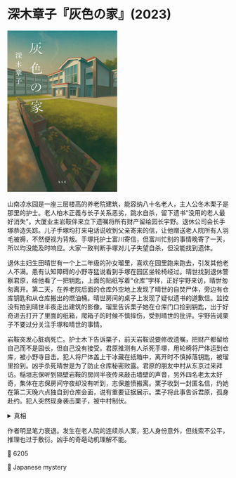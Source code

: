 # 深木章子『灰色の家』(2023)

<img src=images/2023_cover.jpg width=250/>

山南凉水园是一座三层楼高的养老院建筑，能容纳八十名老人，主人公冬木栗子是那里的护士。老人柏木正義与长子关系恶劣，跳水自杀，留下遗书“没用的老人最好消失”。大厦业主岩鞍伴来立下遗嘱将所有财产留给园长宇野。退休公司会长手塚恭造失踪。儿子手塚均打来电话说收到父亲寄来的信，让他赠送老人院所有人羽毛被褥，不然便视为背叛。手塚托护士富川寄信，但富川忙别的事情晚寄了一天，所以均没能及时响应。大家一致判断手塚对儿子失望自杀，但没能找到遗体。

退休主妇生田晴世有一个上二年级的孙女瑠里，喜欢在园里跑来跑去，引发其他老人不满。患有认知障碍的小野寺猛说看到手塚在园区坐轮椅经过。晴世找到退休警察君原，给他看了一把钥匙，上面的贴纸写着“仓库”字样，正好宇野来访，晴世匆匆离开。第二天，在养老院后面的仓库外空地上发现了晴世的自焚尸体，旁边有仓库钥匙和从仓库搬出的燃油桶。晴世房间的桌子上发现了疑似遗书的道歉信。监控没有拍到晴世半夜走出建筑的影像。瑠里告诉栗子她在仓库门口捡到钥匙，出于好奇进去打开了里面的纸箱，爬箱子的时候不慎摔伤，受到晴世的批评。宇野告诫栗子不要过分关注手塚和晴世的事情。

岩鞍突发心脏病死亡。护士木下告诉栗子，前天岩鞍说要修改遗嘱，把财产都留给自己而不是园长，但自己没有接受。君原推测有人杀死手塚，用轮椅将尸体运到仓库，被小野寺目击。犯人将尸体盖上干冰藏在纸箱中，离开时不慎掉落钥匙，被瑠里捡到。凶手杀死晴世是为了防止仓库秘密败露。君原的朋友中村从东京过来拜访。稲垣志保听到隔壁岩鞍的房间半夜传来敲击墙壁的声音，另外四名老太太好奇，集体在志保房间守夜却没有听到，志保羞愤搬离。栗子收到一封匿名信，约她在第二天晚六点独自到仓库会面，说有重要证据展示。栗子将此事告诉君原，孤身赴约。犯人突然现身袭击栗子，被中村制伏。

<details><summary>真相</summary>
凶手杀死晴世却没有杀死瑠里，是因为他只知道晴世有钥匙，却不知道钥匙是瑠里捡到，所以宇野不是凶手。凶手是护士木下和富川合谋。（伏线：木下知道岩鞍遗物中的一条名贵皮带是山吹先生的礼物，但这件事只有富川知道，并且那个礼拜富川休假，说明木下和富川联系紧密。）手塚并没有真的想要自杀，给儿子写信只是恶作剧，但富川故意延迟投递手塚的信，使手塚的失踪看上去像是自杀。木下在君原的房间装了窃听器（不公平线索），听到了晴世的谈话，所以将晴世灭口。晴世的道歉信是为瑠里捣乱道歉。君原为了诱使木下现身，故意给栗子发了匿名信，并在自己房间念信让木下听见。木下的动机是杀死老人造成大事件，引发社会对老人的重视。
</details>

作者明显笔力衰退。发生在老人院的连续杀人案，犯人身份意外，但线索不公平，推理也过于敷衍。凶手的奇葩动机理解不能。

:link: 6205

:file_folder: Japanese mystery
